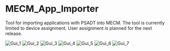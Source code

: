 # MECM_App_Importer
Tool for importing applications with PSADT into MECM.
The tool is currently limited to device assignment. User assignment is planned for the next release.

![Gui_1](https://user-images.githubusercontent.com/43637014/129900296-c92f70dd-a5f8-4bd3-a5b7-cc54c7e1a82d.jpg)
![Gui_2](https://user-images.githubusercontent.com/43637014/129900320-fc427939-b3b4-42c9-ae50-8ec31c460684.jpg)
![Gui_3](https://user-images.githubusercontent.com/43637014/129900327-664fd832-1a3b-4cba-8787-e73a80c54b6f.jpg)
![Gui_4](https://user-images.githubusercontent.com/43637014/129900332-28833714-d4e0-41fe-bdc6-d524b45403e3.jpg)
![Gui_5](https://user-images.githubusercontent.com/43637014/129900340-96e7b5fa-3b38-4da8-8e82-c5a6605f9617.jpg)
![Gui_6](https://user-images.githubusercontent.com/43637014/129900347-1eeb71c5-3d82-40c3-b15e-e1d4b3b87e3e.jpg)
![Gui_7](https://user-images.githubusercontent.com/43637014/129900355-04eafef5-618b-4d07-899f-c3b3f53aed14.jpg)
